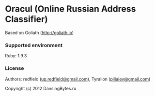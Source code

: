 Oracul (Online Russian Address Classifier)
======

Based on Goliath (http://goliath.io)

### Supported environment

Ruby: 1.9.3


### License

Authors: redfield (up.redfield@gmail.com), Tyralion (piliaiev@gmail.com)

Copyright (c) 2012 DansingBytes.ru